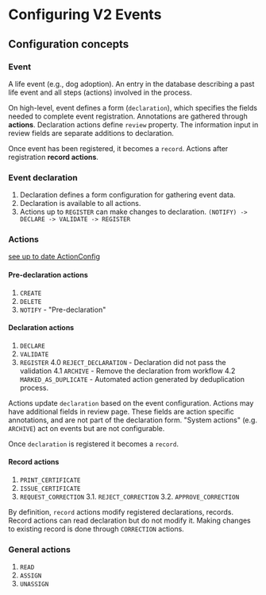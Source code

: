 # Configuring V2 Events

## Configuration concepts

### Event

A life event (e.g., dog adoption). An entry in the database describing a past life event and all steps (actions) involved in the process.

On high-level, event defines a form (`declaration`), which specifies the fields needed to complete event registration.
Annotations are gathered through **actions**. Declaration actions define `review` property. The information input in review fields are separate additions to declaration.

Once event has been registered, it becomes a `record`. Actions after registration **record actions**.

### Event declaration

1. Declaration defines a form configuration for gathering event data.
2. Declaration is available to all actions.
3. Actions up to `REGISTER` can make changes to declaration. `(NOTIFY) -> DECLARE -> VALIDATE -> REGISTER`

### Actions

[see up to date ActionConfig](packages/commons/src/events/ActionConfig.ts)

#### Pre-declaration actions

1. `CREATE`
2. `DELETE`
3. `NOTIFY` - "Pre-declaration"

#### Declaration actions

1. `DECLARE`
2. `VALIDATE`
3. `REGISTER`
   4.0 `REJECT_DECLARATION` - Declaration did not pass the validation
   4.1 `ARCHIVE` - Remove the declaration from workflow
   4.2 `MARKED_AS_DUPLICATE` - Automated action generated by deduplication process.

Actions update `declaration` based on the event configuration.
Actions may have additional fields in review page. These fields are action specific annotations, and are not part of the declaration form.
"System actions" (e.g. `ARCHIVE`) act on events but are not configurable.

Once `declaration` is registered it becomes a `record`.

#### Record actions

1. `PRINT_CERTIFICATE`
2. `ISSUE_CERTIFICATE`
3. `REQUEST_CORRECTION`
   3.1. `REJECT_CORRECTION`
   3.2. `APPROVE_CORRECTION`

By definition, `record` actions modify registered declarations, records.
Record actions can read declaration but do not modify it. Making changes to existing record is done through `CORRECTION` actions.

### General actions

1. `READ`
2. `ASSIGN`
3. `UNASSIGN`
